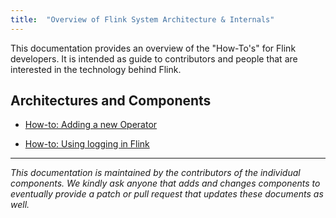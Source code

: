 ```yaml
---
title:  "Overview of Flink System Architecture & Internals"
---
```

<!--
Licensed to the Apache Software Foundation (ASF) under one
or more contributor license agreements.  See the NOTICE file
distributed with this work for additional information
regarding copyright ownership.  The ASF licenses this file
to you under the Apache License, Version 2.0 (the
"License"); you may not use this file except in compliance
with the License.  You may obtain a copy of the License at

  http://www.apache.org/licenses/LICENSE-2.0

Unless required by applicable law or agreed to in writing,
software distributed under the License is distributed on an
"AS IS" BASIS, WITHOUT WARRANTIES OR CONDITIONS OF ANY
KIND, either express or implied.  See the License for the
specific language governing permissions and limitations
under the License.
-->

This documentation provides an overview of the "How-To's" for
Flink developers. It is intended as guide to contributors and people
that are interested in the technology behind Flink.


## Architectures and Components

- [How-to: Adding a new Operator](internal_add_operator.html)

- [How-to: Using logging in Flink](internal_logging.html)

---

*This documentation is maintained by the contributors of the individual components.
We kindly ask anyone that adds and changes components to eventually provide a patch
or pull request that updates these documents as well.*

